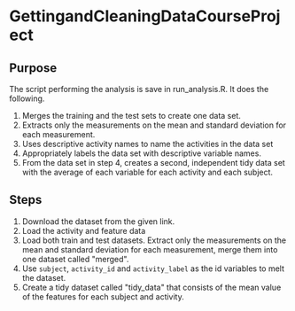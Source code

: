 # GettingandCleaningDataCourseProject

## Purpose

The script performing the analysis is save in run_analysis.R. It does the following.

1. Merges the training and the test sets to create one data set.
2. Extracts only the measurements on the mean and standard deviation for each measurement.
3. Uses descriptive activity names to name the activities in the data set
4. Appropriately labels the data set with descriptive variable names.
5. From the data set in step 4, creates a second, independent tidy data set with the average of each variable for each activity and each subject.

## Steps

1. Download the dataset from the given link. 
2. Load the activity and feature data
3. Load both train and test datasets. Extract only the measurements on the mean and standard deviation for each measurement, merge them into one dataset called "merged".
4. Use `subject`, `activity_id` and `activity_label` as the id variables to melt the dataset.
5. Create a tidy dataset called "tidy_data" that consists of the mean value of the features for each subject and activity. 
